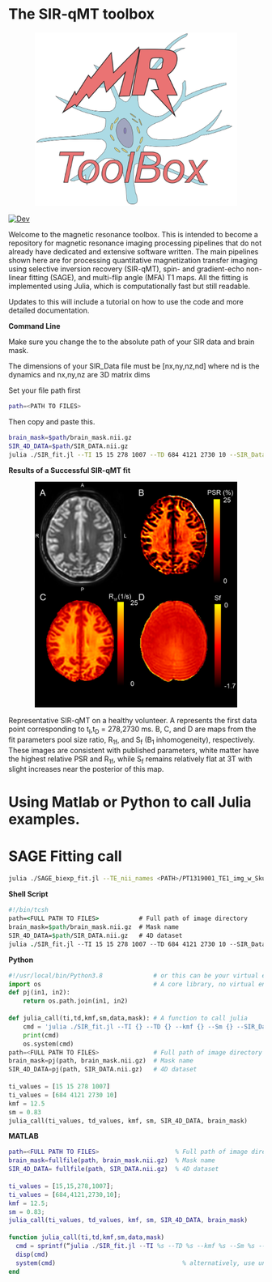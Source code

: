 # The SIR-qMT toolbox

<p align="center">
  <img src="https://github.com/nicksisco1932/The_MRI_toolbox/blob/master/Images/MR_logo_big.png" alt="drawing" width="400"/>
</p>

[![Dev](https://img.shields.io/badge/docs-dev-blue.svg)](https://nicksisco1932.github.io/The_MRI_toolbox/docs)

Welcome to the magnetic resonance toolbox. This is intended to become a repository for magnetic resonance imaging processing pipelines that do not already have dedicated and extensive software written. The main pipelines shown here are for processing quantitative magnetization transfer imaging using selective inversion recovery (SIR-qMT), spin- and gradient-echo non-linear fitting (SAGE), and multi-flip angle (MFA) T1 maps. All the fitting is implemented using Julia, which is computationally fast but still readable.

Updates to this will include a tutorial on how to use the code and more detailed documentation. 


**Command Line**

Make sure you change the <PATH> to the absolute path of your SIR data and brain mask.
  
The dimensions of your SIR_Data file must be [nx,ny,nz,nd] where nd is the dynamics and nx,ny,nz are 3D matrix dims

  Set your file path first
```Bash
path=<PATH TO FILES>
```
  Then copy and paste this.
```Bash
brain_mask=$path/brain_mask.nii.gz
SIR_4D_DATA=$path/SIR_DATA.nii.gz
julia ./SIR_fit.jl --TI 15 15 278 1007 --TD 684 4121 2730 10 --SIR_Data $SIR_4D_DATA --SIR_brainMask $brain_mask --kmf 14.5 --Sm 0.83
```


**Results of a Successful SIR-qMT fit**
<p align="center">
  <img src="https://github.com/nicksisco1932/The_MRI_toolbox/blob/master/Images/Brain_Figure.png" alt="drawing" width="400"/>
</p>
Representative SIR-qMT on a healthy volunteer. A represents the first data point corresponding to t<sub>I</sub>,t<sub>D</sub> = 278,2730 ms. B, C, and D are maps from the fit parameters pool size ratio, R<sub>1f</sub>, and S<sub>f</sub> (B<sub>1</sub> inhomogeneity), respectively. These images are consistent with published parameters, white matter have the highest relative PSR and R<sub>1f</sub>, while S<sub>f</sub> remains relatively flat at 3T with slight increases near the posterior of this map.
  
  
# Using Matlab or Python to call Julia examples.
  

# SAGE Fitting call
```bash
julia ./SAGE_biexp_fit.jl --TE_nii_names <PATH>/PT1319001_TE1_img_w_Skull.nii.gz <PATH>/PT1319001_TE2_img_w_Skull.nii.gz <PATH>/PT1319001_TE3_img_w_Skull.nii.gz <PATH>/PT1319001_TE4_img_w_Skull.nii.gz <PATH>/PT1319001_TE5_img_w_Skull.nii.gz --SAGE_nii_brainMask <PATH>/bPT1319001_preb_mask.nii.gz --echos 7.82 28.8 60.7 81.6 102.6  
```

**Shell Script**
```tcsh
#!/bin/tcsh
path=<FULL PATH TO FILES>           # Full path of image directory
brain_mask=$path/brain_mask.nii.gz  # Mask name
SIR_4D_DATA=$path/SIR_DATA.nii.gz   # 4D dataset
julia ./SIR_fit.jl --TI 15 15 278 1007 --TD 684 4121 2730 10 --SIR_Data $SIR_4D_DATA --SIR_brainMask $brain_mask --kmf 12.5 --Sm 0.83 

```
  
**Python**
```Python
#!/usr/local/bin/Python3.8              # or this can be your virtual environment
import os                               # A core library, no virtual environment needed
def pj(in1, in2):
    return os.path.join(in1, in2)

def julia_call(ti,td,kmf,sm,data,mask): # A function to call julia
    cmd = 'julia ./SIR_fit.jl --TI {} --TD {} --kmf {} --Sm {} --SIR_Data {} --SIR_brainMask {}'.format(ti, td, kmf, sm, data, mask)
    print(cmd)
    os.system(cmd)
path=<FULL PATH TO FILES>               # Full path of image directory
brain_mask=pj(path, brain_mask.nii.gz)  # Mask name
SIR_4D_DATA=pj(path, SIR_DATA.nii.gz)   # 4D dataset

ti_values = [15 15 278 1007]
ti_values = [684 4121 2730 10]
kmf = 12.5
sm = 0.83 
julia_call(ti_values, td_values, kmf, sm, SIR_4D_DATA, brain_mask)
```

**MATLAB**

```MATLAB
path=<FULL PATH TO FILES>                     % Full path of image directory
brain_mask=fullfile(path, brain_mask.nii.gz)  % Mask name
SIR_4D_DATA= fullfile(path, SIR_DATA.nii.gz)  % 4D dataset

ti_values = [15,15,278,1007];
ti_values = [684,4121,2730,10];
kmf = 12.5;
sm = 0.83;
julia_call(ti_values, td_values, kmf, sm, SIR_4D_DATA, brain_mask)
  
function julia_call(ti,td,kmf,sm,data,mask)
  cmd = sprintf(“julia ./SIR_fit.jl --TI %s --TD %s --kmf %s --Sm %s --SIR_Data %s --SIR_brainMask %s”, ti, td, kmf, sm, data, mask)
  disp(cmd)
  system(cmd)                                   % alternatively, use unix(cmd)
end
  
```


